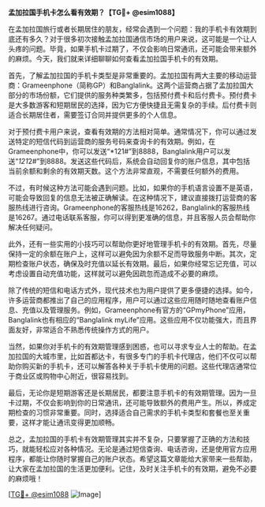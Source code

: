 **孟加拉国手机卡怎么看有效期？【TG💪+ @esim1088】**

在孟加拉国旅行或者长期居住的朋友，经常会遇到一个问题：我的手机卡有效期到底还有多久？对于很多初次接触孟加拉国通信市场的用户来说，这可能是一个让人头疼的问题。毕竟，如果手机卡过期了，不仅会影响日常通讯，还可能会带来额外的麻烦。今天，我们就来详细聊聊如何查看孟加拉国手机卡的有效期。

首先，了解孟加拉国的手机卡类型是非常重要的。孟加拉国有两大主要的移动运营商：Grameenphone（简称GP）和Banglalink。这两个运营商占据了孟加拉国大部分的市场份额，它们提供的服务种类繁多，包括预付费卡和后付费卡。预付费卡是大多数游客和短期居民的选择，因为它方便快捷且无需复杂的手续。后付费卡则适合长期居住者，需要签订合同并提供更多的个人信息。

对于预付费卡用户来说，查看有效期的方法相对简单。通常情况下，你可以通过发送特定的短信代码到运营商的服务号码来查询卡的有效期。例如，在Grameenphone中，你可以发送“*121#”到8888，Banglalink用户可以发送“*121*2#”到8888。发送这些代码后，系统会自动回复你的账户信息，其中包括当前余额和剩余的有效期天数。这个方法非常直观，不需要任何额外的费用。

不过，有时候这种方法可能会遇到问题。比如，如果你的手机语言设置不是英语，可能会导致回复的信息无法被正确解读。在这种情况下，建议直接拨打运营商的客服热线进行咨询。Grameenphone的客服热线是16262，Banglalink的客服热线是16267。通过电话联系客服，你可以得到更准确的信息，并且客服人员会帮助你解决任何疑问。

此外，还有一些实用的小技巧可以帮助你更好地管理手机卡的有效期。首先，尽量保持一定的余额在账户上，这样可以避免因为余额不足而导致服务中断。其次，定期检查账户状态，确保及时充值以延长有效期。最后，如果你经常忘记充值，可以考虑设置自动充值功能，这样就可以避免因疏忽而造成不必要的麻烦。

除了传统的短信和电话方式外，现代技术也为用户提供了更多便捷的选择。如今，许多运营商都推出了自己的应用程序，用户可以通过这些应用随时随地查看账户信息、充值以及管理服务。例如，Grameenphone有官方的“GPmyPhone”应用，Banglalink也有相应的“Banglalink myLife”应用。这些应用不仅功能强大，而且界面友好，非常适合不熟悉传统操作方式的用户。

当然，如果你对手机卡的有效期管理感到困惑，也可以寻求专业人士的帮助。在孟加拉国的大城市里，比如首都达卡，有很多专门的手机卡代理店，他们不仅可以帮助你购买新的手机卡，还可以解答各种关于手机卡使用的问题。这些代理店通常位于商业区或购物中心附近，很容易找到。

最后，无论你是短期游客还是长期居民，都要注意手机卡的有效期管理。因为一旦卡过期，不仅会影响到你的日常通讯，还可能导致额外的费用产生。所以，养成定期检查的习惯非常重要。同时，选择适合自己需求的手机卡类型和套餐也至关重要，这样才能让通讯变得更加顺畅。

总之，孟加拉国的手机卡有效期管理其实并不复杂，只要掌握了正确的方法和技巧，就能轻松应对各种情况。无论是通过短信查询、电话咨询，还是使用官方应用程序，都能让你随时掌握自己的账户状态。希望这篇文章能给大家带来一些帮助，让大家在孟加拉国的生活更加便利。记住，及时关注手机卡的有效期，避免不必要的麻烦哦！

[[TG💪+ @esim1088](https://t.me/s/esim1088) ![Image](https://i.postimg.cc/4NQfJmqS/Snipaste-2025-05-13-00-14-12.png)]